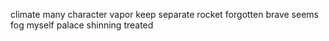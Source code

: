 climate many character vapor keep separate rocket forgotten brave seems fog myself palace shinning treated